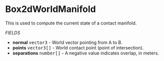 # Box2dWorldManifold
This is used to compute the current state of a contact manifold.

_FIELDS_
* __normal__ <kbd>vector3</kbd> - World vector pointing from A to B.
* __points__ <kbd>vector3[]</kbd> - World contact point (point of intersection).
* __separations__ <kbd>number[]</kbd> - A negative value indicates overlap, in meters.
